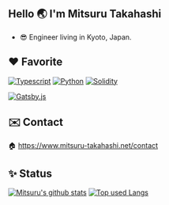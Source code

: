 ## Hello 🌏 I'm Mitsuru Takahashi  
- 😎 Engineer living in Kyoto, Japan.

## ♥️ Favorite
[![Typescript](https://img.shields.io/badge/-Typescript-ffffff?style=for-the-badge&labelColor=3178c6&logoColor=ffffff&color=f5f5f5&logo=typescript)](https://www.typescriptlang.org/)
[![Python](https://img.shields.io/badge/-Python-ffffff?style=for-the-badge&labelColor=3776AB&logoColor=ffffff&color=f5f5f5&logo=python)](https://www.python.org/)
[![Solidity](https://img.shields.io/badge/-Solidity-ffffff?style=for-the-badge&labelColor=000000&logoColor=ffffff&color=f5f5f5&logo=solidity)](https://soliditylang.org/)

[![Gatsby.js](https://img.shields.io/badge/-gatsby.js-ffffff?style=for-the-badge&labelColor=663399&logoColor=ffffff&color=f5f5f5&logo=gatsby)](https://www.gatsbyjs.com/)

## ✉️ Contact
🏠 https://www.mitsuru-takahashi.net/contact

## ✨ Status
<!-- リポジトリステータス -->
[![Mitsuru's github stats](https://github-readme-stats.vercel.app/api?username=highbridge326&hide=contribs&count_private=true&show_icons=true&theme=tokyonight)](https://github.com/highbridge326/)
[![Top used Langs](https://github-readme-stats.vercel.app/api/top-langs/?username=highbridge326&layout=compact&theme=tokyonight)](https://github.com/highbridge326/)
  
